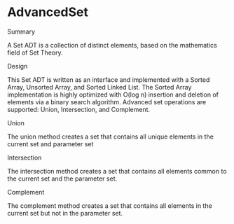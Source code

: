 # AdvancedSet
Summary

A Set ADT is a collection of distinct elements, based on the mathematics field of Set Theory.

Design

This Set ADT is written as an interface and implemented with a Sorted Array, Unsorted Array, and Sorted Linked List. The Sorted Array implementation is highly optimized with O(log n) insertion and deletion of elements via a binary search algorithm. Advanced set operations are supported: Union, Intersection, and Complement.

Union

The union method creates a set that contains all unique elements in the current set and parameter set

Intersection

The intersection method creates a set that contains all elements common to the current set and the parameter set.

Complement

The complement method creates a set that contains all elements in the current set but not in the parameter set.
